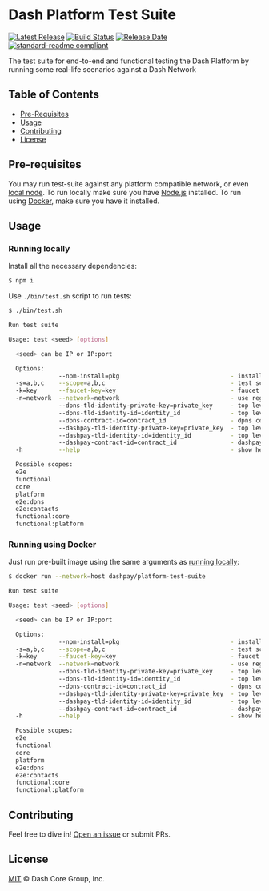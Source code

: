 # Dash Platform Test Suite

[![Latest Release](https://img.shields.io/github/v/release/dashevo/platform-test-suite)](https://github.com/dashevo/platform-test-suite/releases/latest)
[![Build Status](https://github.com/dashevo/platform-test-suite/actions/workflows/test_and_release.yml/badge.svg)](https://github.com/dashevo/platform-test-suite/actions/workflows/test_and_release.yml)
[![Release Date](https://img.shields.io/github/release-date/dashevo/platform-test-suite)](https://img.shields.io/github/release-date/dashevo/platform-test-suite)
[![standard-readme compliant](https://img.shields.io/badge/readme%20style-standard-brightgreen)](https://github.com/RichardLitt/standard-readme)

The test suite for end-to-end and functional testing the Dash Platform by running some real-life scenarios against a Dash Network

## Table of Contents
- [Pre-Requisites](#pre-requisites)
- [Usage](#usage)
- [Contributing](#contributing)
- [License](#license)

## Pre-requisites

You may run test-suite against any platform compatible network, or even [local node](https://github.com/dashevo/dashmate).
To run locally make sure you have [Node.js](https://nodejs.org/) installed.
To run using [Docker](https://www.docker.com/), make sure you have it installed.

## Usage

### Running locally

Install all the necessary dependencies:

```sh
$ npm i
```

Use `./bin/test.sh` script to run tests:

```sh
$ ./bin/test.sh

Run test suite

Usage: test <seed> [options]

  <seed> can be IP or IP:port

  Options:
              --npm-install=pkg                               - install npm package before running the suite
  -s=a,b,c    --scope=a,b,c                                   - test scope to run
  -k=key      --faucet-key=key                                - faucet private key string
  -n=network  --network=network                               - use regtest, devnet or testnet
              --dpns-tld-identity-private-key=private_key     - top level identity private key
              --dpns-tld-identity-id=identity_id              - top level identity id
              --dpns-contract-id=contract_id                  - dpns contract id
              --dashpay-tld-identity-private-key=private_key  - top level identity private key
              --dashpay-tld-identity-id=identity_id           - top level identity id
              --dashpay-contract-id=contract_id               - dashpay contract id
  -h          --help                                          - show help

  Possible scopes:
  e2e
  functional
  core
  platform
  e2e:dpns
  e2e:contacts
  functional:core
  functional:platform
```

### Running using Docker

Just run pre-built image using the same arguments as [running locally](#running-locally):

```sh
$ docker run --network=host dashpay/platform-test-suite

Run test suite

Usage: test <seed> [options]

  <seed> can be IP or IP:port

  Options:
              --npm-install=pkg                               - install npm package before running the suite
  -s=a,b,c    --scope=a,b,c                                   - test scope to run
  -k=key      --faucet-key=key                                - faucet private key string
  -n=network  --network=network                               - use regtest, devnet or testnet
              --dpns-tld-identity-private-key=private_key     - top level identity private key
              --dpns-tld-identity-id=identity_id              - top level identity id
              --dpns-contract-id=contract_id                  - dpns contract id
              --dashpay-tld-identity-private-key=private_key  - top level identity private key
              --dashpay-tld-identity-id=identity_id           - top level identity id
              --dashpay-contract-id=contract_id               - dashpay contract id
  -h          --help                                          - show help

  Possible scopes:
  e2e
  functional
  core
  platform
  e2e:dpns
  e2e:contacts
  functional:core
  functional:platform
```

## Contributing

Feel free to dive in! [Open an issue](https://github.com/dashevo/platform-test-suite/issues/new/choose) or submit PRs.

## License

[MIT](LICENSE) &copy; Dash Core Group, Inc.
